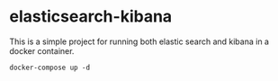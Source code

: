# elasticsearch-kibana

This is a simple project for running both elastic search and kibana in a docker container.

```
docker-compose up -d
```
